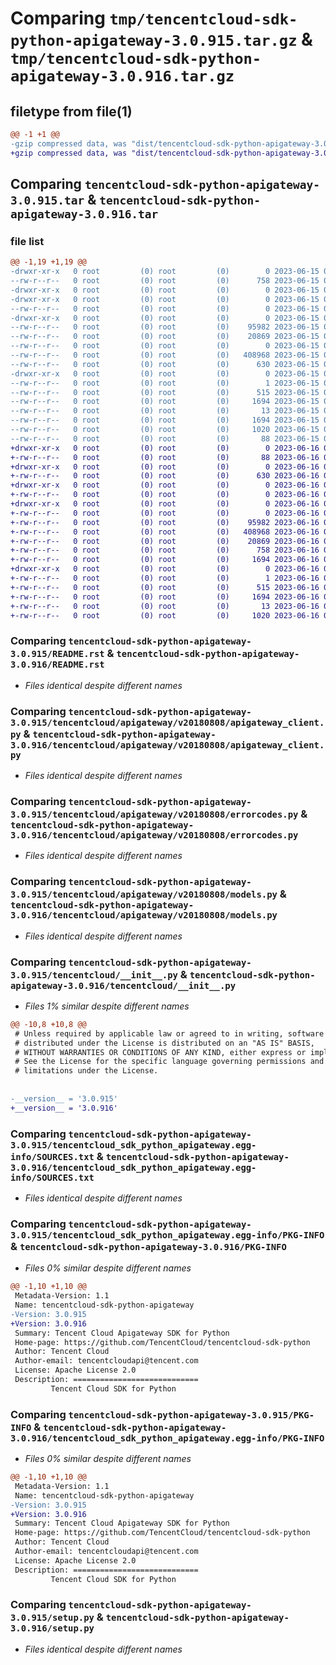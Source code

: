 # Comparing `tmp/tencentcloud-sdk-python-apigateway-3.0.915.tar.gz` & `tmp/tencentcloud-sdk-python-apigateway-3.0.916.tar.gz`

## filetype from file(1)

```diff
@@ -1 +1 @@
-gzip compressed data, was "dist/tencentcloud-sdk-python-apigateway-3.0.915.tar", last modified: Thu Jun 15 00:17:38 2023, max compression
+gzip compressed data, was "dist/tencentcloud-sdk-python-apigateway-3.0.916.tar", last modified: Fri Jun 16 00:26:40 2023, max compression
```

## Comparing `tencentcloud-sdk-python-apigateway-3.0.915.tar` & `tencentcloud-sdk-python-apigateway-3.0.916.tar`

### file list

```diff
@@ -1,19 +1,19 @@
-drwxr-xr-x   0 root         (0) root         (0)        0 2023-06-15 00:17:38.000000 tencentcloud-sdk-python-apigateway-3.0.915/
--rw-r--r--   0 root         (0) root         (0)      758 2023-06-15 00:17:38.000000 tencentcloud-sdk-python-apigateway-3.0.915/README.rst
-drwxr-xr-x   0 root         (0) root         (0)        0 2023-06-15 00:17:38.000000 tencentcloud-sdk-python-apigateway-3.0.915/tencentcloud/
-drwxr-xr-x   0 root         (0) root         (0)        0 2023-06-15 00:17:38.000000 tencentcloud-sdk-python-apigateway-3.0.915/tencentcloud/apigateway/
--rw-r--r--   0 root         (0) root         (0)        0 2023-06-15 00:17:38.000000 tencentcloud-sdk-python-apigateway-3.0.915/tencentcloud/apigateway/__init__.py
-drwxr-xr-x   0 root         (0) root         (0)        0 2023-06-15 00:17:38.000000 tencentcloud-sdk-python-apigateway-3.0.915/tencentcloud/apigateway/v20180808/
--rw-r--r--   0 root         (0) root         (0)    95982 2023-06-15 00:17:38.000000 tencentcloud-sdk-python-apigateway-3.0.915/tencentcloud/apigateway/v20180808/apigateway_client.py
--rw-r--r--   0 root         (0) root         (0)    20869 2023-06-15 00:17:38.000000 tencentcloud-sdk-python-apigateway-3.0.915/tencentcloud/apigateway/v20180808/errorcodes.py
--rw-r--r--   0 root         (0) root         (0)        0 2023-06-15 00:17:38.000000 tencentcloud-sdk-python-apigateway-3.0.915/tencentcloud/apigateway/v20180808/__init__.py
--rw-r--r--   0 root         (0) root         (0)   408968 2023-06-15 00:17:38.000000 tencentcloud-sdk-python-apigateway-3.0.915/tencentcloud/apigateway/v20180808/models.py
--rw-r--r--   0 root         (0) root         (0)      630 2023-06-15 00:17:38.000000 tencentcloud-sdk-python-apigateway-3.0.915/tencentcloud/__init__.py
-drwxr-xr-x   0 root         (0) root         (0)        0 2023-06-15 00:17:38.000000 tencentcloud-sdk-python-apigateway-3.0.915/tencentcloud_sdk_python_apigateway.egg-info/
--rw-r--r--   0 root         (0) root         (0)        1 2023-06-15 00:17:38.000000 tencentcloud-sdk-python-apigateway-3.0.915/tencentcloud_sdk_python_apigateway.egg-info/dependency_links.txt
--rw-r--r--   0 root         (0) root         (0)      515 2023-06-15 00:17:38.000000 tencentcloud-sdk-python-apigateway-3.0.915/tencentcloud_sdk_python_apigateway.egg-info/SOURCES.txt
--rw-r--r--   0 root         (0) root         (0)     1694 2023-06-15 00:17:38.000000 tencentcloud-sdk-python-apigateway-3.0.915/tencentcloud_sdk_python_apigateway.egg-info/PKG-INFO
--rw-r--r--   0 root         (0) root         (0)       13 2023-06-15 00:17:38.000000 tencentcloud-sdk-python-apigateway-3.0.915/tencentcloud_sdk_python_apigateway.egg-info/top_level.txt
--rw-r--r--   0 root         (0) root         (0)     1694 2023-06-15 00:17:38.000000 tencentcloud-sdk-python-apigateway-3.0.915/PKG-INFO
--rw-r--r--   0 root         (0) root         (0)     1020 2023-06-15 00:17:38.000000 tencentcloud-sdk-python-apigateway-3.0.915/setup.py
--rw-r--r--   0 root         (0) root         (0)       88 2023-06-15 00:17:38.000000 tencentcloud-sdk-python-apigateway-3.0.915/setup.cfg
+drwxr-xr-x   0 root         (0) root         (0)        0 2023-06-16 00:26:40.000000 tencentcloud-sdk-python-apigateway-3.0.916/
+-rw-r--r--   0 root         (0) root         (0)       88 2023-06-16 00:26:40.000000 tencentcloud-sdk-python-apigateway-3.0.916/setup.cfg
+drwxr-xr-x   0 root         (0) root         (0)        0 2023-06-16 00:26:40.000000 tencentcloud-sdk-python-apigateway-3.0.916/tencentcloud/
+-rw-r--r--   0 root         (0) root         (0)      630 2023-06-16 00:26:40.000000 tencentcloud-sdk-python-apigateway-3.0.916/tencentcloud/__init__.py
+drwxr-xr-x   0 root         (0) root         (0)        0 2023-06-16 00:26:40.000000 tencentcloud-sdk-python-apigateway-3.0.916/tencentcloud/apigateway/
+-rw-r--r--   0 root         (0) root         (0)        0 2023-06-16 00:26:40.000000 tencentcloud-sdk-python-apigateway-3.0.916/tencentcloud/apigateway/__init__.py
+drwxr-xr-x   0 root         (0) root         (0)        0 2023-06-16 00:26:40.000000 tencentcloud-sdk-python-apigateway-3.0.916/tencentcloud/apigateway/v20180808/
+-rw-r--r--   0 root         (0) root         (0)        0 2023-06-16 00:26:40.000000 tencentcloud-sdk-python-apigateway-3.0.916/tencentcloud/apigateway/v20180808/__init__.py
+-rw-r--r--   0 root         (0) root         (0)    95982 2023-06-16 00:26:40.000000 tencentcloud-sdk-python-apigateway-3.0.916/tencentcloud/apigateway/v20180808/apigateway_client.py
+-rw-r--r--   0 root         (0) root         (0)   408968 2023-06-16 00:26:40.000000 tencentcloud-sdk-python-apigateway-3.0.916/tencentcloud/apigateway/v20180808/models.py
+-rw-r--r--   0 root         (0) root         (0)    20869 2023-06-16 00:26:40.000000 tencentcloud-sdk-python-apigateway-3.0.916/tencentcloud/apigateway/v20180808/errorcodes.py
+-rw-r--r--   0 root         (0) root         (0)      758 2023-06-16 00:26:40.000000 tencentcloud-sdk-python-apigateway-3.0.916/README.rst
+-rw-r--r--   0 root         (0) root         (0)     1694 2023-06-16 00:26:40.000000 tencentcloud-sdk-python-apigateway-3.0.916/PKG-INFO
+drwxr-xr-x   0 root         (0) root         (0)        0 2023-06-16 00:26:40.000000 tencentcloud-sdk-python-apigateway-3.0.916/tencentcloud_sdk_python_apigateway.egg-info/
+-rw-r--r--   0 root         (0) root         (0)        1 2023-06-16 00:26:40.000000 tencentcloud-sdk-python-apigateway-3.0.916/tencentcloud_sdk_python_apigateway.egg-info/dependency_links.txt
+-rw-r--r--   0 root         (0) root         (0)      515 2023-06-16 00:26:40.000000 tencentcloud-sdk-python-apigateway-3.0.916/tencentcloud_sdk_python_apigateway.egg-info/SOURCES.txt
+-rw-r--r--   0 root         (0) root         (0)     1694 2023-06-16 00:26:40.000000 tencentcloud-sdk-python-apigateway-3.0.916/tencentcloud_sdk_python_apigateway.egg-info/PKG-INFO
+-rw-r--r--   0 root         (0) root         (0)       13 2023-06-16 00:26:40.000000 tencentcloud-sdk-python-apigateway-3.0.916/tencentcloud_sdk_python_apigateway.egg-info/top_level.txt
+-rw-r--r--   0 root         (0) root         (0)     1020 2023-06-16 00:26:40.000000 tencentcloud-sdk-python-apigateway-3.0.916/setup.py
```

### Comparing `tencentcloud-sdk-python-apigateway-3.0.915/README.rst` & `tencentcloud-sdk-python-apigateway-3.0.916/README.rst`

 * *Files identical despite different names*

### Comparing `tencentcloud-sdk-python-apigateway-3.0.915/tencentcloud/apigateway/v20180808/apigateway_client.py` & `tencentcloud-sdk-python-apigateway-3.0.916/tencentcloud/apigateway/v20180808/apigateway_client.py`

 * *Files identical despite different names*

### Comparing `tencentcloud-sdk-python-apigateway-3.0.915/tencentcloud/apigateway/v20180808/errorcodes.py` & `tencentcloud-sdk-python-apigateway-3.0.916/tencentcloud/apigateway/v20180808/errorcodes.py`

 * *Files identical despite different names*

### Comparing `tencentcloud-sdk-python-apigateway-3.0.915/tencentcloud/apigateway/v20180808/models.py` & `tencentcloud-sdk-python-apigateway-3.0.916/tencentcloud/apigateway/v20180808/models.py`

 * *Files identical despite different names*

### Comparing `tencentcloud-sdk-python-apigateway-3.0.915/tencentcloud/__init__.py` & `tencentcloud-sdk-python-apigateway-3.0.916/tencentcloud/__init__.py`

 * *Files 1% similar despite different names*

```diff
@@ -10,8 +10,8 @@
 # Unless required by applicable law or agreed to in writing, software
 # distributed under the License is distributed on an "AS IS" BASIS,
 # WITHOUT WARRANTIES OR CONDITIONS OF ANY KIND, either express or implied.
 # See the License for the specific language governing permissions and
 # limitations under the License.
 
 
-__version__ = '3.0.915'
+__version__ = '3.0.916'
```

### Comparing `tencentcloud-sdk-python-apigateway-3.0.915/tencentcloud_sdk_python_apigateway.egg-info/SOURCES.txt` & `tencentcloud-sdk-python-apigateway-3.0.916/tencentcloud_sdk_python_apigateway.egg-info/SOURCES.txt`

 * *Files identical despite different names*

### Comparing `tencentcloud-sdk-python-apigateway-3.0.915/tencentcloud_sdk_python_apigateway.egg-info/PKG-INFO` & `tencentcloud-sdk-python-apigateway-3.0.916/PKG-INFO`

 * *Files 0% similar despite different names*

```diff
@@ -1,10 +1,10 @@
 Metadata-Version: 1.1
 Name: tencentcloud-sdk-python-apigateway
-Version: 3.0.915
+Version: 3.0.916
 Summary: Tencent Cloud Apigateway SDK for Python
 Home-page: https://github.com/TencentCloud/tencentcloud-sdk-python
 Author: Tencent Cloud
 Author-email: tencentcloudapi@tencent.com
 License: Apache License 2.0
 Description: ============================
         Tencent Cloud SDK for Python
```

### Comparing `tencentcloud-sdk-python-apigateway-3.0.915/PKG-INFO` & `tencentcloud-sdk-python-apigateway-3.0.916/tencentcloud_sdk_python_apigateway.egg-info/PKG-INFO`

 * *Files 0% similar despite different names*

```diff
@@ -1,10 +1,10 @@
 Metadata-Version: 1.1
 Name: tencentcloud-sdk-python-apigateway
-Version: 3.0.915
+Version: 3.0.916
 Summary: Tencent Cloud Apigateway SDK for Python
 Home-page: https://github.com/TencentCloud/tencentcloud-sdk-python
 Author: Tencent Cloud
 Author-email: tencentcloudapi@tencent.com
 License: Apache License 2.0
 Description: ============================
         Tencent Cloud SDK for Python
```

### Comparing `tencentcloud-sdk-python-apigateway-3.0.915/setup.py` & `tencentcloud-sdk-python-apigateway-3.0.916/setup.py`

 * *Files identical despite different names*

